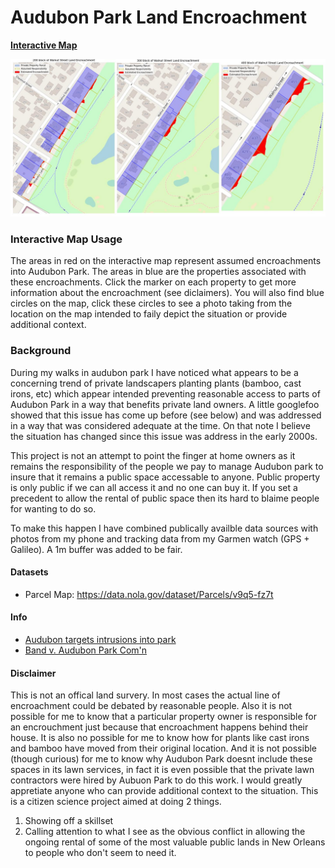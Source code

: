 # Audubon Park Land Encroachment

**[Interactive Map](https://s3.amazonaws.com/filestogeaux.garyscorner.net/pub/AudubonParkWalnutSt.html)**

![image](https://github.com/GarysCorner/NewOrleansLandEncroachment/blob/master/AudubonParkWalnutSt.jpg?raw=true)

### Interactive Map Usage

The areas in red on the interactive map represent assumed encroachments into Audubon Park.  The areas in blue are the properties associated with these encroachments.  Click the marker on each property to get more information about the encroachment (see diclaimers).  You will also find blue circles on the map, click these circles to see a photo taking from the location on the map intended to faily depict the situation or provide additional context.

### Background

During my walks in audubon park I have noticed what appears to be a concerning trend of private landscapers planting plants (bamboo, cast irons, etc) which appear intended preventing reasonable access to parts of Audubon Park in a way that benefits private land owners.  A little googlefoo showed that this issue has come up before (see below) and was addressed in a way that was considered adequate at the time.  On that note I believe the situation has changed since this issue was address in the early 2000s.

This project is not an attempt to point the finger at home owners as it remains the responsibility of the people we pay to manage Audubon park to insure that it remains a public space accessable to anyone.  Public property is only public if we can all access it and no one can buy it.  If you set a precedent to allow the rental of public space then its hard to blaime people for wanting to do so.

To make this happen I have combined publically availble data sources with photos from my phone and tracking data from my Garmen watch (GPS + Galileo).  A 1m buffer was added to be fair.

#### Datasets
* Parcel Map:  https://data.nola.gov/dataset/Parcels/v9q5-fz7t

#### Info
* [Audubon targets intrusions into park ](http://saveaudubonpark.org/web/saparchive/p4088.htm)
* [Band v. Audubon Park Com'n](https://casetext.com/case/band-v-audubon-park-comn)

#### Disclaimer

This is not an offical land survery.  In most cases the actual line of encroachment could be debated by reasonable people.  Also it is not possible for me to know that a particular property owner is responsible for an encrouchment just because that encroachment happens behind their house.  It is also no possible for me to know how for plants like cast irons and bamboo have moved from their original location.  And it is not possible (though curious) for me to know why Audubon Park doesnt include these spaces in its lawn services, in fact it is even possible that the private lawn contractors were hired by Aubuon Park to do this work.  I would greatly appretiate anyone who can provide additional context to the situation.  This is a citizen science project aimed at doing 2 things.  

1. Showing off a skillset
2. Calling attention to what I see as the obvious conflict in allowing the ongoing rental of some of the most valuable public lands in New Orleans to people who don't seem to need it.
